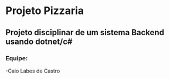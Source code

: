 # Projeto Pizzaria

## Projeto disciplinar de um sistema Backend usando dotnet/c#

### Equipe: 
-Caio Labes de Castro
